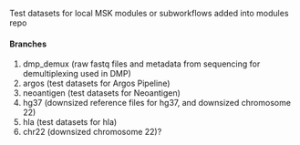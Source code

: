 Test datasets for local MSK modules or subworkflows added into modules repo

#### Branches
1. dmp_demux (raw fastq files and metadata from sequencing for demultiplexing used in DMP)
2. argos (test datasets for Argos Pipeline)
3. neoantigen (test datasets for Neoantigen)
4. hg37 (downsized reference files for hg37, and downsized chromosome 22)
5. hla (test datasets for hla)
6. chr22 (downsized chromosome 22)?
